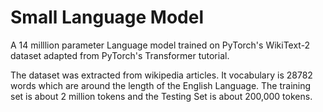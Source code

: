 # Small Language Model
A 14 milllion parameter Language model trained on PyTorch's WikiText-2 dataset adapted from PyTorch's Transformer tutorial. 

The dataset was extracted from wikipedia articles. It vocabulary is 28782 words which are around the length of the English Language. 
The training set is about 2 million tokens and the Testing Set is about 200,000 tokens. 
